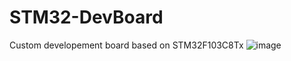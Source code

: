 # STM32-DevBoard
Custom developement board based on STM32F103C8Tx
![image](https://github.com/Luca452/STM32-DevBoard/assets/36864265/120dbc71-8fe9-4550-8b0d-dad7a49f6a90)

